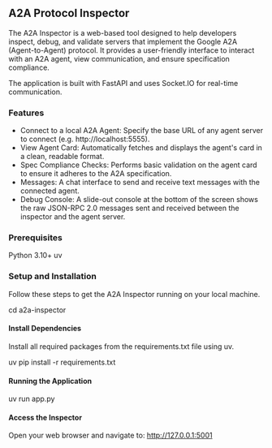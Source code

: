 ## A2A Protocol Inspector
The A2A Inspector is a web-based tool designed to help developers inspect, debug, and validate servers that implement the Google A2A (Agent-to-Agent) protocol. It provides a user-friendly interface to interact with an A2A agent, view communication, and ensure specification compliance.

The application is built with FastAPI and uses Socket.IO for real-time communication.

### Features
* Connect to a local A2A Agent: Specify the base URL of any agent server to connect (e.g. http://localhost:5555).
* View Agent Card: Automatically fetches and displays the agent's card in a clean, readable format.
* Spec Compliance Checks: Performs basic validation on the agent card to ensure it adheres to the A2A specification.
* Messages: A chat interface to send and receive text messages with the connected agent.
* Debug  Console: A slide-out console at the bottom of the screen shows the raw JSON-RPC 2.0 messages sent and received between the inspector and the agent server.


### Prerequisites
Python 3.10+
uv

### Setup and Installation
Follow these steps to get the A2A Inspector running on your local machine.

cd a2a-inspector

#### Install Dependencies
Install all required packages from the requirements.txt file using uv.

uv pip install -r requirements.txt


#### Running the Application
uv run app.py


#### Access the Inspector
Open your web browser and navigate to:
http://127.0.0.1:5001
